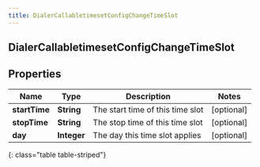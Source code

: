 ```yaml
---
title: DialerCallabletimesetConfigChangeTimeSlot
---
```

## DialerCallabletimesetConfigChangeTimeSlot


## Properties

| Name | Type | Description | Notes |
| ------------ | ------------- | ------------- | ------------- |
| **startTime** | <!----><!---->**String**<!----> | The start time of this time slot |  [optional] |
| **stopTime** | <!----><!---->**String**<!----> | The stop time of this time slot |  [optional] |
| **day** | <!----><!---->**Integer**<!----> | The day this time slot applies |  [optional] |
{: class="table table-striped"}



